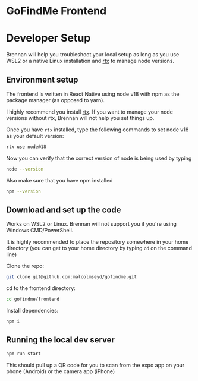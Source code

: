 # GoFindMe Frontend

# Developer Setup

Brennan will help you troubleshoot your local setup as long as you use WSL2 or a native Linux installation and [rtx](https://github.com/jdx/rtx) to manage node versions.

## Environment setup

The frontend is written in React Native using node v18 with npm as the package manager (as opposed to yarn).

I highly recommend you install [rtx](https://github.com/jdx/rtx). If you want to manage your node versions without rtx, Brennan will not help you set things up.

Once you have `rtx` installed, type the following commands to set node v18 as your default version:

```bash
rtx use node@18
```

Now you can verify that the correct version of node is being used by typing

```bash
node --version
```

Also make sure that you have npm installed

```bash
npm --version
```

## Download and set up the code

Works on WSL2 or Linux. Brennan will not support you if you're using Windows CMD/PowerShell.

It is highly recommended to place the repository somewhere in your home directory (you can get to your home directory by typing `cd` on the command line)

Clone the repo:

```bash
git clone git@github.com:malcolmseyd/gofindme.git
```

cd to the frontend directory:

```bash
cd gofindme/frontend
```

Install dependencies:

```bash
npm i
```

## Running the local dev server

```bash
npm run start
```

This should pull up a QR code for you to scan from the expo app on your phone (Android) or the camera app (iPhone)
